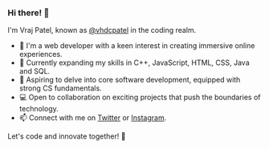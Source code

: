 ### Hi there! 👋

I'm Vraj Patel, known as [@vhdcpatel](https://github.com/vhdcpatel) in the coding realm.

- 🔭 I'm a web developer with a keen interest in creating immersive online experiences.
- 🌱 Currently expanding my skills in C++, JavaScript, HTML, CSS, Java and SQL.
- 🚀 Aspiring to delve into core software development, equipped with strong CS fundamentals.
- 💻 Open to collaboration on exciting projects that push the boundaries of technology.
- 📫 Connect with me on [Twitter](https://twitter.com/vhdcpatel) or [Instagram](https://www.instagram.com/_vhdcpatel_).

Let's code and innovate together! 🚀


